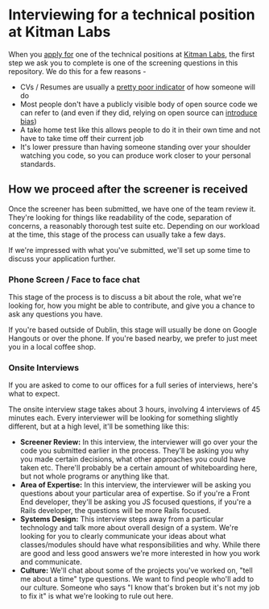 # Interviewing for a technical position at Kitman Labs
When you [apply for](https://kitman.workable.com) one of the technical positions at [Kitman Labs](http://kitmanlabs.com), the first step we ask you to complete is one of the screening questions in this repository. We do this for a few reasons -

- CVs / Resumes are usually a [pretty poor indicator](http://blog.alinelerner.com/resumes-suck-heres-the-data/) of how someone will do
- Most people don't have a publicly visible body of open source code we can refer to (and even if they did, relying on open source can [introduce bias](https://www.ashedryden.com/blog/the-ethics-of-unpaid-labor-and-the-oss-community))
- A take home test like this allows people to do it in their own time and not have to take time off their current job
- It's lower pressure than having someone standing over your shoulder watching you code, so you can produce work closer to your personal standards.

## How we proceed after the screener is received
Once the screener has been submitted, we have one of the team review it. They're looking for things like readability of the code, separation of concerns, a reasonably thorough test suite etc. Depending on our workload at the time, this stage of the process can usually take a few days.

If we're impressed with what you've submitted, we'll set up some time to discuss your application further.

### Phone Screen / Face to face chat
This stage of the process is to discuss a bit about the role, what we're looking for, how you might be able to contribute, and give you a chance to ask any questions you have.

If you're based outside of Dublin, this stage will usually be done on Google Hangouts or over the phone. If you're based nearby, we prefer to just meet you in a local coffee shop.

### Onsite Interviews
If you are asked to come to our offices for a full series of interviews, here's what to expect.

The onsite interview stage takes about 3 hours, involving 4 interviews of 45 minutes each. Every interviewer will be looking for something slightly different, but at a high level, it'll be something like this:

- **Screener Review:** In this interview, the interviewer will go over your the code you submitted earlier in the process. They'll be asking you why you made certain decisions, what other approaches you could have taken etc. There'll probably be a certain amount of whiteboarding here, but not whole programs or anything like that.
- **Area of Expertise:** In this interview, the interviewer will be asking you questions about your particular area of expertise. So if you're a Front End developer, they'll be asking you JS focused questions, if you're a Rails developer, the questions will be more Rails focused.
- **Systems Design:** This interview steps away from a particular technology and talk more about overall design of a system.  We're looking for you to clearly communicate your ideas about what classes/modules should have what responsibilities and why. While there are good and less good answers we're more interested in how you work and communicate.
- **Culture:** We'll chat about some of the projects you've worked on, "tell me about a time" type questions. We want to find people who'll add to our culture. Someone who says "I know that's broken but it's not my job to fix it" is what we're looking to rule out here.
